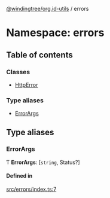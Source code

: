 [@windingtree/org.id-utils](../README.md) / errors

# Namespace: errors

## Table of contents

### Classes

- [HttpError](../classes/errors.httperror.md)

### Type aliases

- [ErrorArgs](errors.md#errorargs)

## Type aliases

### ErrorArgs

Ƭ **ErrorArgs**: [`string`, Status?]

#### Defined in

[src/errors/index.ts:7](https://github.com/windingtree/org.id-sdk/blob/e476ec1/packages/utils/src/errors/index.ts#L7)
